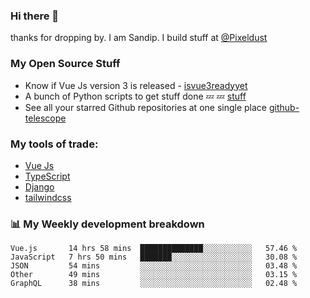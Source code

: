 ### Hi there 👋

thanks for dropping by.
I am Sandip. I build stuff at [@Pixeldust](github.com/pixeldust-in/)

###  **My Open Source Stuff**

 - Know if Vue Js version 3 is released -  [isvue3readyyet](https://github.com/sandiprb/isvue3readyyet)
 - A bunch of Python scripts to get stuff done 💤 💤 [stuff](https://github.com/sandiprb/stuff)
 - See all your starred Github repositories at one single place [github-telescope](https://github.com/sandiprb/github-telescope)



###  **My tools of trade:**
 - [Vue Js](https://github.com/vuejs/vue/)
 - [TypeScript](https://github.com/microsoft/TypeScript)
 - [Django](github.com/django/django)
 - [tailwindcss](https://github.com/tailwindlabs/tailwindcss)


###  📊 **My Weekly development breakdown**
<!--START_SECTION:waka-->
```text
Vue.js       14 hrs 58 mins  ██████████████░░░░░░░░░░░   57.46 % 
JavaScript   7 hrs 50 mins   ███████░░░░░░░░░░░░░░░░░░   30.08 % 
JSON         54 mins         ░░░░░░░░░░░░░░░░░░░░░░░░░   03.48 % 
Other        49 mins         ░░░░░░░░░░░░░░░░░░░░░░░░░   03.15 % 
GraphQL      38 mins         ░░░░░░░░░░░░░░░░░░░░░░░░░   02.48 %
```
<!--END_SECTION:waka-->
